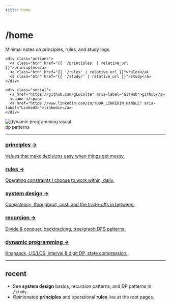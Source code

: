 ```yaml
---
title: Home
---
```


<div class="hero">
  <div class="hero-text">
    <h1>/home</h1>
    <p>Minimal notes on principles, rules, and study logs.</p>

    <div class="actions">
      <a class="btn" href="{{ '/principles' | relative_url }}">principles</a>
      <a class="btn" href="{{ '/rules' | relative_url }}">rules</a>
      <a class="btn" href="{{ '/study/' | relative_url }}">study</a>
    </div>

    <div class="social">
      <a href="https://github.com/gLuColte" aria-label="GitHub">github</a>
      <span>·</span>
      <a href="https://www.linkedin.com/in/YOUR_LINKEDIN_HANDLE" aria-label="LinkedIn">linkedin</a>
    </div>
  </div>

  <div class="hero-visual">
    <img src="{{ '/assets/dp.png' | relative_url }}" alt="dynamic programming visual" />
    <figcaption>dp patterns</figcaption>
  </div>
</div>

---

<div class="grid">
  <a class="card" href="{{ '/principles' | relative_url }}">
    <h3>principles →</h3>
    <p>Values that make decisions easy when things get messy.</p>
  </a>

  <a class="card" href="{{ '/rules' | relative_url }}">
    <h3>rules →</h3>
    <p>Operating constraints I choose to work within, daily.</p>
  </a>

  <a class="card" href="{{ '/study/systemDesign' | relative_url }}">
    <h3>system design →</h3>
    <p>Consistency, throughput, cost, and the trade-offs in between.</p>
  </a>

  <a class="card" href="{{ '/study/codingRecursion' | relative_url }}">
    <h3>recursion →</h3>
    <p>Divide &amp; conquer, backtracking, tree/graph DFS patterns.</p>
  </a>

  <a class="card" href="{{ '/study/codingDynamicProgramming' | relative_url }}">
    <h3>dynamic programming →</h3>
    <p>Knapsack, LIS/LCS, interval &amp; digit DP, state compression.</p>
  </a>
</div>

---

## recent
- See **system design** basics, recursion patterns, and DP patterns in `/study`.
- Opinionated **principles** and operational **rules** live at the root pages.
